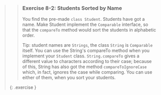>> ### Exercise 8-2: Students Sorted by Name
>>
>> You find the pre-made `class Student`. Students have got a name. Make Student implement the `Comparable` interface, so that the `compareTo` method would sort the students in alphabetic order.
>>
>>Tip: student names are `Strings`, the class `String` is `Comparable` itself. You can use the String's compareTo method when you implement your `Student` class. `String.compareTo` gives a different value to characters according to their case; because of this, String has also got the method `compareToIgnoreCase` which, in fact, ignores the case while comparing. You can use either of them, when you sort your students.
>>
>{: .exercise }